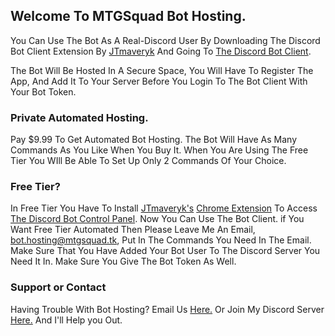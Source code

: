 ## Welcome To MTGSquad Bot Hosting.

You Can Use The Bot As A Real-Discord User By Downloading The Discord Bot Client Extension By [JTmaveryk](https://github.com/JTmaveryk) And Going To [The Discord Bot Client](https://discordbotclient.jtmaveryk.repl.co/).

The Bot Will Be Hosted In A Secure Space, You Will Have To Register The App, And Add It To Your Server Before You Login To The Bot Client With Your Bot Token.

### Private Automated Hosting.

Pay $9.99 To Get Automated Bot Hosting. The Bot Will Have As Many Commands As You Like When You Buy It. When You Are Using The Free Tier You WIll Be Able To Set Up Only 2 Commands Of Your Choice.

### Free Tier?

In Free Tier You Have To Install [JTmaveryk's](https://github.com/JTmaveryk/) [Chrome Extension](https://chrome.google.com/webstore/detail/discord-bot-client/dighjoofcdkhjloaeakagmfnbiehebbb) To Access [The Discord Bot Control Panel](https://discordbotclient.jtmaveryk.repl.co/). Now You Can Use The Bot Client. if You Want Free Tier Automated Then Please Leave Me An Email, [bot.hosting@mtgsquad.tk](mailto:bot.hosting@mtgsquad.tk), Put In The Commands You Need In The Email. Make Sure That You Have Added Your Bot User To The Discord Server You Need It In. Make Sure You Give The Bot Token As Well.

### Support or Contact

Having Trouble With Bot Hosting? Email Us [Here.](mailto:support@mtgsquad.tk) Or Join My Discord Server [Here.](https://discord.gg/G2pkc8vtYX) And I'll Help you Out.
